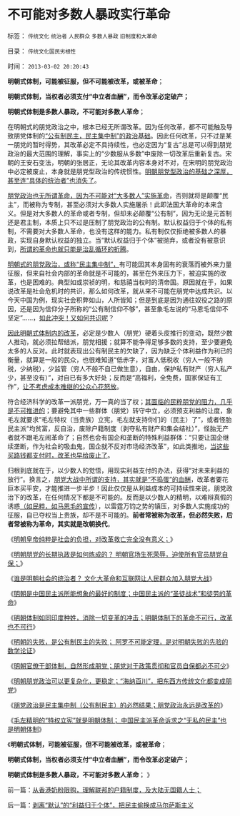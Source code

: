 # 不可能对多数人暴政实行革命

标签： `传统文化` `统治者` `人民群众` `多数人暴政` `旧制度和大革命` 

目录： `传统文化国民劣根性`

时间： `2013-03-02 20:20:43`

**明朝式体制，可能被征服，但不可能被改革，或被革命**；

**明朝式体制，当权者必须支付“中立者血酬”，而令改革必定破产；**

**明朝式体制是多数人暴政，不可能对多数人革命**；

在明朝式的朋党政治之中，根本已经无所谓改革。因为任何改革，都不可能触及导致朋党体制的[“公有制民主，民主集中制”的政治基础](../../../2012/6/16/世袭君主制是民主集中的逻辑必然；关住权力的“笼子”是什么？.md)。因此任何改革，只不过是某一朋党的暂时得势，其改革必定不具持续性，也必定因为“复古”总是可以得到朋党政治的最大范围的理解，事实上的“少数服从多数”中废除一切改革后重新复古。宋朝的王安石变法，明朝的张居正，无论其改革内容本身对不对，在宋明的朋党政治中必定被废止，本身就是朋党型政治的传统惯性。[明朝朋党型政治的基础之深厚，甚至连“具体的统治者”也消失了](../../../2013/2/27/明朝是公知所能想象的最好制度，圣徒的战术，徒劳的革命.md)。

[朋党政治也无所谓革命，因为不可能对“大多数人”实施革命](../../../2013/2/27/谁是明朝社会的统治者？文化大革命和互联网的朋党大战！.md)，否则就将是颠覆“民主”，而被称为专制，甚至必须对大多数人实施屠杀！此即法国大革命的本来含义。但是对大多数人的革命或者专制，但却未必颠覆“公有制”，因为无论是元首制还是君主制，本质上只不过是压制了朋党政治的公有制。默认权益归于个体的私有制，不需要对大多数人革命，也没有这样的能力。私有制仅仅拒绝被多数人的暴政，实现自身默认权益的独立。当“默认权益归于个体”被抛弃，或者没有被意识到，[所谓的革命也就只能是治乱循环的折腾](../../../2011/3/11/光荣革命的敌人和治乱循环.md)。

[明朝式的朋党政治，或称“民主集中制”，](../../../2013/2/27/明朝朋党的长期执政是如何炼成的？.md)有可能因其本身固有的衰落而被外来力量征服，但来自社会内部的革命就是不可能的，甚至在外来压力下，被迫实施的改革，也是困难的。典型如或崇祯的明，和慈禧当权时的清帝国。原因就在于，如果说改革是社会危机时的共识，那么如何改革，就从来不可能在朋党中达成共识。以今天中国为例，现实社会积弊如山，人所皆知；但是到底是因为通往奴役之路的原因，还是因为信仰分子所称的“公有制信仰不够”，甚至象毛左说的“马恩毛信仰不坚定”……，[如此冲突！又如何共识呢](../../../2013/2/24/愚民被唤醒后，变成暴民发泄，大部分再度昏睡.md)？

[因此明朝式体制内的改革](../../../2013/2/25/明朝的文官集团，内阁，党争和君主虚位.md)，必定是少数人（朋党）硬着头皮推行的变动，既然少数人推动，就必须拉帮结派，朋党相援；就算不能争得足够多数的支持，至少要避免太多的人反对。此时就表现出公有制民主的欠缺了，因为缺乏个体利益作为利已的衡量，就算是一般的民众，也很难知道“低赤字，对富人低税收（穷人一般不纳税，少纳税），少监管（穷人不般不自已做生意），自由，保护私有财产（穷人私产少，甚至没有）”，对自已有多大好处；反而是“高福利，全免费，国家保证有工作”，[让不考虑成本难继的公众心花怒放](../../../2013/2/25/明朝政治模式的朋党相援的民粹借用.md)。

符合经济科学的改革一派朋党，万一真的当了权；[其面临的民粹朋党的阻力，几乎是不可推进的](../../../2013/2/23/民粹公知是中国民主进程的最大阻力.md)；要避免其中一些群体（朋党）转守中立，必须预支利益的让度，象毛左就要求“毛左特权（当贵族）立宪，毛左就支持你们的（民主）了”，或者怪胎民主派“均贫富，反自治，废除户籍制度（剥夺私有财产和集会结社）”，怪胎无产者就不跟毛左闹革命了；自然也会有国企和垄断的特殊利益群体：“只要让国企继续垄断，作为社会的吸血鬼，国企就不反对市场经济改革”，如此类推地，[当这些买路钱都支付时，改革也早给废止了](../../../2013/2/16/焦大情结，盐商情结，包税人情结.md)。

归根到底就在于，以少数人的觉悟，用现实利益支付的办法，获得“对未来利益的放行”。换言之，[朋党大战中所谓的支持，其实就是“不捣蛋”的血酬](../../../2013/1/15/苏杭现象“信仰政府创造价值”的民粹！制造了“无限制加税”.md)，改革者要花巨本买平安，才能推进一步半步！因此仅仅是从利益成本的可持续性来说，朋党政治下的改革，在任何情况下都是不可能的。反而是以少数人的精明，以难辩真假的诱惑[（如民粹，如马恩毛的宣传](../../../2012/10/23/“人民主权论”与“极权”君权神授”,可完全统一.md)），以雷霆万钧之势的镇压，对多数人实施成功的征服，自已夺权当上贵族，却不是不可能的。**前者常被称为改革，但必然失败，后者常被称为革命，其实就是改朝换代**。

《[明朝皇帝纯粹是社会的负担，对改革救亡完全没有意义；](../../../2013/2/26/明朝皇帝纯粹是社会的负担，对改革救亡完全没有意义.md)》

《[明朝朋党的长期执政是如何炼成的？ 明朝官场生死荣辱，迫使所有官员朋党自保；](../../../2013/2/27/明朝朋党的长期执政是如何炼成的？.md)》

《[谁是明朝社会的统治者？ 文化大革命和互联网让人民群众加入朋党大战](../../../2013/2/27/谁是明朝社会的统治者？文化大革命和互联网的朋党大战！.md)》

《[明朝是中国民主派所能想象的最好的制度；中国民主派的“圣徒战术”和徒劳的革命](../../../2013/2/27/明朝是公知所能想象的最好制度，圣徒的战术，徒劳的革命.md)》

《[明朝体制如同印度种姓，消除一切变革的冲击；明朝体制下的革命不可行，改革也不可行](../../../2013/2/28/明朝体制下的政治现实：革命不可行，改革也不可行.md)》

《[明朝的失败，是公有制民主的失败； 阿罗不可能定理，是对明朝失败的先验的数学论证](../../../2013/2/28/明朝体制把任何“革命，改革”都融进了人民群众的汪洋大海.md)》

《[明朝官僚干部体制，自然形成朋党；朋党对于政策贯彻和官员自保都必不可少](../../../2013/2/28/朋党政治对于明朝科举官僚体制而言，必不可少.md)》

《[明朝朋党政治可以更复杂化，更稳定；“海纳百川”，把东西方传统文化都变成朋党](../../../2013/3/1/明朝式朋党可以“海纳百川”,可以进化得更稳定.md)》

《[朋党政治是民主集中制（公有制民主）的必然结果；朋党政治永远是改革的](../../../2013/3/1/朋党政治永远是改革的，每一派相对于另一派，都是改革的；.md)》

《[毛左精明的“特权立宪”就是明朝体制； 中国民主派革命诉求之“无私的民主”也是明朝体制](../../../2013/3/1/革命本身可以成为旧制度的卫道；.md)》

《**明朝式体制，可能被征服，但不可能被改革，或被革命**；

**明朝式体制，当权者必须支付“中立者血酬”，而令改革必定破产；**

**明朝式体制是多数人暴政，不可能对多数人革命**； 》



前一篇：[从香港奶粉限购，理解联邦的户籍制度，及大陆无国籍人士；](../../../2013/3/1/从香港奶粉限购，理解联邦的户籍制度，及大陆无国籍人士；.md)

后一篇：[剥离“默认”的“利益归于个体”，把民主偷换成马尔萨斯主义](../../../2013/3/2/剥离“默认”的“利益归于个体”，把民主偷换成马尔萨斯主义.md)